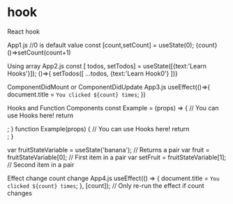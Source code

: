 # hook
React hook

App1.js
//0 is default value
const [count,setCount] = useState(0);
{count}
()=>setCount(count+1)

Using array
App2.js
const [ todos, setTodos] = useState([{text:'Learn Hooks'}]);
()=>{
    setTodos([
        ...todos,
        {text:'Learn Hook0'}
    ])}

ComponentDidMount or ComponentDidUpdate
App3.js
useEffect(()=>{
    document.title = `You clicked ${count} times`;
})

Hooks and Function Components
const Example = (props) => {
  // You can use Hooks here!
  return <div />;
}
function Example(props) {
  // You can use Hooks here!
  return <div />;
}

var fruitStateVariable = useState('banana'); // Returns a pair
var fruit = fruitStateVariable[0]; // First item in a pair
var setFruit = fruitStateVariable[1]; // Second item in a pair


Effect change count change
App4.js
useEffect(() => {
  document.title = `You clicked ${count} times`;
}, [count]); // Only re-run the effect if count changes